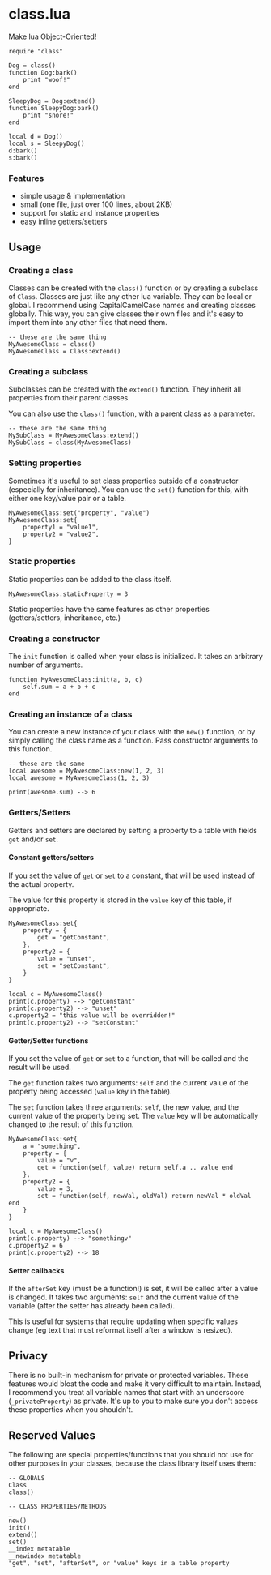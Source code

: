 # class.lua

Make lua Object-Oriented!

	require "class"
	
	Dog = class()
	function Dog:bark()
		print "woof!"
	end

	SleepyDog = Dog:extend()
	function SleepyDog:bark()
		print "snore!"
	end

	local d = Dog()
	local s = SleepyDog()
	d:bark()
	s:bark()

### Features

- simple usage & implementation
- small (one file, just over 100 lines, about 2KB)
- support for static and instance properties
- easy inline getters/setters

## Usage

### Creating a class

Classes can be created with the `class()` function or by creating a subclass of `Class`. Classes are just like any other lua variable. They can be local or global. I recommend using CapitalCamelCase names and creating classes globally. This way, you can give classes their own files and it's easy to import them into any other files that need them.

	-- these are the same thing
	MyAwesomeClass = class()
	MyAwesomeClass = Class:extend()

### Creating a subclass

Subclasses can be created with the `extend()` function. They inherit all properties from their parent classes. 

You can also use the `class()` function, with a parent class as a parameter.

	-- these are the same thing
	MySubClass = MyAwesomeClass:extend()
	MySubClass = class(MyAwesomeClass)

### Setting properties

Sometimes it's useful to set class properties outside of a constructor (especially for inheritance). You can use the `set()` function for this, with either one key/value pair or a table.

	MyAwesomeClass:set("property", "value")
	MyAwesomeClass:set{
		property1 = "value1",
		property2 = "value2",
	}

### Static properties

Static properties can be added to the class itself.

	MyAwesomeClass.staticProperty = 3

Static properties have the same features as other properties (getters/setters, inheritance, etc.)

### Creating a constructor

The `init` function is called when your class is initialized. It takes an arbitrary number of arguments.

	function MyAwesomeClass:init(a, b, c)
		self.sum = a + b + c
	end

### Creating an instance of a class

You can create a new instance of your class with the `new()` function, or by simply calling the class name as a function. Pass constructor arguments to this function.

	-- these are the same
	local awesome = MyAwesomeClass:new(1, 2, 3)
	local awesome = MyAwesomeClass(1, 2, 3)

	print(awesome.sum) --> 6

### Getters/Setters

Getters and setters are declared by setting a property to a table with fields `get` and/or `set`.

#### Constant getters/setters

If you set the value of `get` or `set` to a constant, that will be used instead of the actual property.

The value for this property is stored in the `value` key of this table, if appropriate.

	MyAwesomeClass:set{
		property = {
			get = "getConstant",
		},
		property2 = {
			value = "unset",
			set = "setConstant",
		}
	}

	local c = MyAwesomeClass()
	print(c.property) --> "getConstant"
	print(c.property2) --> "unset"
	c.property2 = "this value will be overridden!"
	print(c.property2) --> "setConstant"

#### Getter/Setter functions

If you set the value of `get` or `set` to a function, that will be called and the result will be used.

The `get` function takes two arguments: `self` and the current value of the property being accessed (`value` key in the table).

The `set` function takes three arguments: `self`, the new value, and the current value of the property being set. The `value` key will be automatically changed to the result of this function.

	MyAwesomeClass:set{
		a = "something",
		property = {
			value = "v",
			get = function(self, value) return self.a .. value end
		},
		property2 = {
			value = 3,
			set = function(self, newVal, oldVal) return newVal * oldVal end
		}
	}

	local c = MyAwesomeClass()
	print(c.property) --> "somethingv"
	c.property2 = 6
	print(c.property2) --> 18

#### Setter callbacks

If the `afterSet` key (must be a function!) is set, it will be called after a value is changed. It takes two arguments: `self` and the current value of the variable (after the setter has already been called).

This is useful for systems that require updating when specific values change (eg text that must reformat itself after a window is resized).

## Privacy

There is no built-in mechanism for private or protected variables. These features would bloat the code and make it very difficult to maintain. Instead, I recommend you treat all variable names that start with an underscore (`_privateProperty`) as private. It's up to you to make sure you don't access these properties when you shouldn't.

## Reserved Values

The following are special properties/functions that you should not use for other purposes in your classes, because the class library itself uses them:

	-- GLOBALS
	Class
	class()

	-- CLASS PROPERTIES/METHODS
	_
	new()
	init()
	extend()
	set()
	__index metatable
	__newindex metatable
	"get", "set", "afterSet", or "value" keys in a table property
